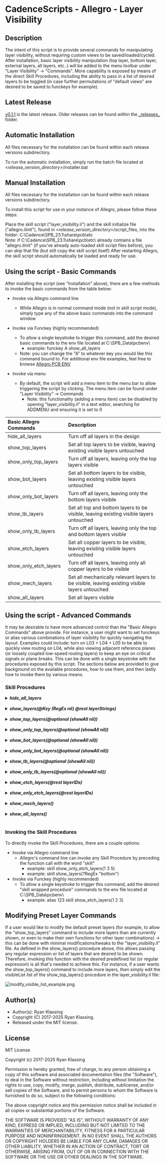 # CadenceScripts - Allegro - Layer Visibility

## Description
The intent of this script is to provide several commands for manipulating layer visibility, without requiring custom views to be saved/loaded/cycled.  After installation, basic layer visibility manipulation (top layer, bottom layer, external layers, all layers, etc..) will be added to the menu toolbar under "Layer Visibility" → "Commands".  More capability is exposed by means of the direct Skill Procedures, including the ability to pass in a list of desired layers to be toggled (in case further permutations of "default views" are desired to be saved to funckeys for example).

## Latest Release
[v0.1.1](_releases_/v0.1.1/) is the latest release.  Older releases can be found within the [\_releases\_](_releases_) folder.

## Automatic Installation
All files necessary for the installation can be found within each release versions subdirectory.

To run the automatic installation, simply run the batch file located at <_release_version_directory_>/installer.bat

## Manual Installation
All files necessary for the installation can be found within each release versions subdirectory.

To install this script for use in your instance of Allegro, please follow these steps:

Place the skill script ("layer_visibility.il") and the skill initialize file ("allegro.ilinit"), found in <_release_version_directory_>/script_files, into the folder: C:\Cadence\SPB_23.1\share\pcb\etc\
Note: if C:\Cadence\SPB_23.1\share\pcb\etc\ already contains a file "allegro.ilinit" (if you've already auto-loaded skill script files before), you can skip that file (but still copy the skill script itself)
After restarting Allegro, the skill script should automatically be loaded and ready for use.

## Using the script - Basic Commands
After installing the script (see "Installation" above), there are a few methods to invoke the basic commands from the table below:

- Invoke via Allegro command line
    - While Allegro is in normal command mode (not in skill script mode), simply type any of the above basic commands into the command window

- Invoke via Funckey (highly recommended)
    - To allow a single keystroke to trigger this command, add the desired basic commands to the env file located at C:\SPB_Data\pcbenv\
        - example: funckey A show_all_layers
    - Note: you can change the "A" to whatever key you would like this command bound to.  For additional env file examples, feel free to browse [Allegro PCB ENV](https://confluence.garmin.com/display/AOEMHW/Allegro+PCB+ENV)

- Invoke via menu
    - By default, the script will add a menu item to the menu bar to allow triggering the script by clicking.  The menu item can be found under "Layer Visibility" → Commands
        - Note: this functionality (adding a menu item) can be disabled by opening "layer_visibility.il" in a text editor, searching for ADDMENU and ensuring it is set to 0

| Basic Allegro Commands 	| Description 	|
|:----------------------	|:-----------	|
| hide_all_layers           | Turn off all layers in the design |
| show_top_layers           | Set all top layers to be visible, leaving existing visible layers untouched |
| show_only_top_layers      | Turn off all layers, leaving only the top layers visible |
| show_bot_layers           | Set all bottom layers to be visible, leaving existing visible layers untouched |
| show_only_bot_layers      | Turn off all layers, leaving only the bottom layers visible |
| show_tb_layers            | Set all top and bottom layers to be visible, leaving existing visible layers untouched |
| show_only_tb_layers       | Turn off all layers, leaving only the top and bottom layers visible |
| show_etch_layers          | Set all copper layers to be visible, leaving existing visible layers untouched |
| show_only_etch_layers     | Turn off all layers, leaving only all copper layers to be visible |
| show_mech_layers          | Set all mechanically relevant layers to be visible, leaving existing visible layers untouched |
| show_all_layers           | Set all layers visible |

## Using the script - Advanced Commands
It may be desirable to have more advanced control than the "Basic Allegro Commands" above provide.  For instance, a user might want to set funckeys or alias various combinations of layer visibility for quickly navigating the layout.  Examples could include: turn on L03 + L04 + L05 to be able to quickly view routing on L04, while also viewing adjacent reference planes (or loosely coupled low-speed routing layers) to keep an eye on critical signals or plane breaks.  This can be done with a single keystroke with the procedures exposed by this script.  The sections below are provided to give background on the available procedures, how to use them, and then lastly how to invoke them by various means.

### Skill Procedures
<details>
    <summary><b><i>hide_all_layers</i></b></summary>
    <br>
    <table>
        <tr>
            <td><b>Description</b>:</td>
            <td>This functions sets all layers to be invisible and can act as a way to have a clean starting point.</td>
        </tr>
        <tr>
            <td><b>Parameters</b>:</td>
            <td>None</td>
        </tr>
        <tr>
            <td><b>Script Example(s)</b>:</td>
            <td>
                <table>
                    <tr>
                        <th>Syntax/API</th>
                        <th>Result</th>
                    </tr>
                    <tr>
                        <td>hide_all_layers()</td>
                        <td>This will turn off all layer visibility</td>
                    </tr>
                </table>
            </td>
        </tr>
    </table>
</details>

<br>

<details>
    <summary><b><i>show_layers(@Key (RegEx nil) @rest layerStrings)</i></b></summary>
    <br>
    <table>
        <tr>
            <td><b>Description</b>:</td>
            <td>This functions sets all layers visible that either contained the RegEx string (case insensitive) or that matched any of the items in the layerString list(s).</td>
        </tr>
        <tr>
            <td><b>Parameters</b>:</td>
            <td>
                <table>
                    <tr>
                        <td>
                            <b>RegEx</b>
                            <ul>
                                <li><b>Expected data type</b>: string</li>
                                <li><b>Passed value</b>: a string that can be passed to force any layer with a subclass that contains this string (anywhere in the name) to be visible</li>
                                <li><b>Example</b>: "top"</li>
                                <li>
                                    <b>Notes</b>:
                                    <ul>
                                        <li>This parameter is optional and can be skipped when calling show_layers() if a RegEx match is not desired</li>
                                        <li>If a string is passed, the string is not case sensitive (i.e. - if "TOP" is passed, any layer with a subclass that contains top in any case will be enable)</li>
                                    </ul>
                                </li>
                            </ul>
                            <b>layerStrings</b>
                            <ul>
                                <li><b>Expected data type</b>: list of strings (can also be a list of lists containing strings)</li>
                                <li><b>Passed value</b>: a list of strings (or a list of lists containing strings) containing the desired subclass names that should be set to visible</li>
                                <li><b>Example</b>: ("top" "L02" "L03") or (("top" "bottom") ("L02" "L03" "L04"))</li>
                                <li>
                                    <b>Notes</b>:
                                    <ul>
                                        <li>This parameter is optional if a RegEx was passed instead</li>
                                        <li>The "@rest" declaration allows the list to be sent as a compiled list, or as individual arguments separated by spaces</li>
                                        <li>These strings are case sensitive and must exactly match the subclass name (a regular expression is not used to search, as it is expected that the user is directly passing the desired layers to enable with this list)</li>
                                    </ul>
                                </li>
                            </ul>
                        </td>
                    </tr>
                </table>
            </td>
        </tr>
        <tr>
            <td><b>Script Example(s)</b>:</td>
            <td>
                <table>
                    <tr>
                        <th>Syntax/API</th>
                        <th>Result</th>
                    </tr>
                    <tr>
                        <td>show_layers(?RegEx "top")</td>
                        <td>This will set any layer that contains the word "top" (case insensitive) in its subclass name</td>
                    </tr>
                    <tr>
                        <td>show_layers(?RegEx "all")</td>
                        <td>This will set any layer that contains the word "all" (case insensitive) in its subclass name (i.e. - "through all" would be enabled for all classes)</td>
                    </tr>
                    <tr>
                        <td>show_layers("top" "L02" "L03")</td>
                        <td>This will set each subclass that matches (exactly → case sensitive) the words "top" or "L02" or "L03"</td>
                    </tr>
                    <tr>
                        <td>show_layers(?RegEx "all" "top" "L02" "L03")</td>
                        <td>This will perform a regular expression (case insensitive) search for the word "all" and enable any layer with that string within its subclass name.  Additionally, the specific subclass matches (case sensitive) for "top", "L02", and "L03" will also be enabled.</td>
                    </tr>
                </table>
            </td>
        </tr>
    </table>
</details>

<br>

<details>
    <summary><b><i>show_top_layers(@optional (showAll nil))</i></b></summary>
    <br>
    <table>
        <tr>
            <td><b>Description</b>:</td>
            <td>This functions sets the desired top layers to be visible.</td>
        </tr>
        <tr>
            <td><b>Parameters</b>:</td>
            <td>
                <table>
                    <tr>
                        <td>
                            <b>showAll</b>
                            <ul>
                                <li><b>Expected data type</b>: boolean</li>
                                <li><b>Passed value</b>: t - to show all layers ; nil - to only show the predefined layers</li>
                                <li>
                                    <b>Notes</b>:
                                    <ul>
                                        <li>When passed with (t) , this function will enable any subclass that contains the word "top" (useful when wanting to see DFA shapes, etc..).  Otherwise, it only enables the bare minimum visibility for the top layer (component outlines, copper, etc..)</li>
                                    </ul>
                                </li>
                            </ul>
                        </td>
                    </tr>
                </table>
            </td>
        </tr>
        <tr>
            <td><b>Script Example(s)</b>:</td>
            <td>
                <table>
                    <tr>
                        <th>Syntax/API</th>
                        <th>Result</th>
                    </tr>
                    <tr>
                        <td>show_top_layers()</td>
                        <td>
                            This will set the predefined list of "top" layers to be visible (component outlines, copper, etc..)
                            <br>
                            Note: this is useful for cleanly viewing the top layer without the clutter of DRC boundaries (but this is not recommended when placing components, since DRC boundaries are hidden)
                        </td>
                    </tr>
                    <tr>
                        <td>show_top_layers(t)</td>
                        <td>
                            This will set any layer that contains the word "top" in its subclass name to visible (in other words, DRC boundaries for the top layer will also be enabled)
                            <br>
                            Note: this is highly recommend to be the setting used while doing placement, since DRC boundaries will be visible for components
                        </td>
                    </tr>
                </table>
            </td>
        </tr>
    </table>
</details>

<br>

<details>
    <summary><b><i>show_only_top_layers(@optional (showAll nil))</i></b></summary>
    <br>
    <table>
        <tr>
            <td><b>Description</b>:</td>
            <td>This is simply a wrapper function to call <b><i>hide_all_layers()</i></b> followed by <b><i>show_top_layers(showAll)</i></b>.  The syntax and description of parameters for this function is identical <b><i>show_top_layers(showAll nil)</i></b>.</td>
        </tr>
    </table>
</details>

<br>

<details>
    <summary><b><i>show_bot_layers(@optional (showAll nil))</i></b></summary>
    <br>
    <table>
        <tr>
            <td><b>Description</b>:</td>
            <td>This functions sets the desired bottom layers to be visible.</td>
        </tr>
        <tr>
            <td><b>Parameters</b>:</td>
            <td>
                <table>
                    <tr>
                        <td>
                            <b>showAll</b>
                            <ul>
                                <li><b>Expected data type</b>: boolean</li>
                                <li><b>Passed value</b>: t - to show all layers ; nil - to only show the predefined layers</li>
                                <li>
                                    <b>Notes</b>:
                                    <ul>
                                        <li>When passed with (t) , this function will enable any subclass that contains the word "bot" (useful when wanting to see DFA shapes, etc..).  Otherwise, it only enables the bare minimum visibility for the bottom layer (component outlines, copper, etc..)</li>
                                    </ul>
                                </li>
                            </ul>
                        </td>
                    </tr>
                </table>
            </td>
        </tr>
        <tr>
            <td><b>Script Example(s)</b>:</td>
            <td>
                <table>
                    <tr>
                        <th>Syntax/API</th>
                        <th>Result</th>
                    </tr>
                    <tr>
                        <td>show_bot_layers()</td>
                        <td>
                            This will set the predefined list of "bottom" layers to be visible (component outlines, copper, etc..)
                            <br>
                            Note: this is useful for cleanly viewing the bottom layer without the clutter of DRC boundaries (but this is not recommended when placing components, since DRC boundaries are hidden)
                        </td>
                    </tr>
                    <tr>
                        <td>show_top_layers(t)</td>
                        <td>
                            This will set any layer that contains the word "bot" in its subclass name to visible (in other words, DRC boundaries for the top layer will also be enabled)
                            <br>
                            Note: this is highly recommend to be the setting used while doing placement, since DRC boundaries will be visible for components
                        </td>
                    </tr>
                </table>
            </td>
        </tr>
    </table>
</details>

<br>

<details>
    <summary><b><i>show_only_bot_layers(@optional (showAll nil))</i></b></summary>
    <br>
    <table>
        <tr>
            <td><b>Description</b>:</td>
            <td>This is simply a wrapper function to call <b><i>hide_all_layers()</i></b> followed by <b><i>show_bot_layers(showAll)</i></b>.  The syntax and description of parameters for this function is identical <b><i>show_bot_layers(showAll nil)</i></b>.</td>
        </tr>
    </table>
</details>

<br>

<details>
    <summary><b><i>show_tb_layers(@optional (showAll nil))</i></b></summary>
    <br>
    <table>
        <tr>
            <td><b>Description</b>:</td>
            <td>This functions sets the desired top and bottom layers to be visible.</td>
        </tr>
        <tr>
            <td><b>Parameters</b>:</td>
            <td>
                <table>
                    <tr>
                        <td>
                            <b>showAll</b>
                            <ul>
                                <li><b>Expected data type</b>: boolean</li>
                                <li><b>Passed value</b>: t - to show all layers ; nil - to only show the predefined layers</li>
                                <li>
                                    <b>Notes</b>:
                                    <ul>
                                        <li>When passed with (t) , this function will enable any subclass that contains the words "top" or "bot" (useful when wanting to see DFA shapes, etc..).  Otherwise, it only enables the bare minimum visibility for the top or bottom layer (component outlines, copper, etc..)</li>
                                    </ul>
                                </li>
                            </ul>
                        </td>
                    </tr>
                </table>
            </td>
        </tr>
        <tr>
            <td><b>Script Example(s)</b>:</td>
            <td>
                <table>
                    <tr>
                        <th>Syntax/API</th>
                        <th>Result</th>
                    </tr>
                    <tr>
                        <td>show_tb_layers()</td>
                        <td>
                            This will set the predefined list of "top" and "bottom" layers to be visible (component outlines, copper, etc..)
                            <br>
                            Note: this is useful for cleanly viewing the top and bottom layers without the clutter of DRC boundaries (but this is not recommended when placing components, since DRC boundaries are hidden)
                        </td>
                    </tr>
                    <tr>
                        <td>show_top_layers(t)</td>
                        <td>
                            This will set any layer that contains the words "top" or "bot" in its subclass name to visible (in other words, DRC boundaries for the top and bottom layers will also be enabled)
                            <br>
                            Note: this is highly recommend to be the setting used while doing placement, since DRC boundaries will be visible for components
                        </td>
                    </tr>
                </table>
            </td>
        </tr>
    </table>
</details>

<br>

<details>
    <summary><b><i>show_only_tb_layers(@optional (showAll nil))</i></b></summary>
    <br>
    <table>
        <tr>
            <td><b>Description</b>:</td>
            <td>This is simply a wrapper function to call <b><i>hide_all_layers()</i></b> followed by <b><i>show_tb_layers(showAll)</i></b>.  The syntax and description of parameters for this function is identical <b><i>show_tb_layers(showAll nil)</i></b>.</td>
        </tr>
    </table>
</details>

<br>

<details>
    <summary><b><i>show_etch_layers(@rest layerIDs)</i></b></summary>
    <br>
    <table>
        <tr>
            <td><b>Description</b>:</td>
            <td>This functions sets the desired etch layer(s) to be visible (note: this will enable all subclasses for that particular layer, but the layer must be part of the cross section → otherwise it will be ignored).</td>
        </tr>
        <tr>
            <td><b>Parameters</b>:</td>
            <td>
                <table>
                    <tr>
                        <td>
                            <b>layerIDs</b>
                            <ul>
                                <li><b>Expected data type</b>: list of layer identifiers (or list of lists)</li>
                                <li><b>Passed value</b>: the layer identifiers can be an integer (identifying the layer number) or a string (identifying the layer's name).  Note: if no value is passed, then all etch layers will be set to visible.</li>
                                <li><b>Example</b>: "top" or 1 or ("top" "L02" "L03") or (1 2 3)</li>
                            </ul>
                        </td>
                    </tr>
                </table>
            </td>
        </tr>
        <tr>
            <td><b>Script Example(s)</b>:</td>
            <td>
                <table>
                    <tr>
                        <th>Syntax/API</th>
                        <th>Result</th>
                    </tr>
                    <tr>
                        <td>show_etch_layers()</td>
                        <td>This will set all layers in the cross section to be visible</td>
                    </tr>
                    <tr>
                        <td>show_etch_layers(1 3 5)</td>
                        <td>This will set the 1st, 3rd, and 5th etch layers to be visible (their names are not important, the script will use their layer order to set the visibility)</td>
                    </tr>
                    <tr>
                        <td>show_etch_layers("top" "L03" "L05")</td>
                        <td>This will set the layer named "top" "L03" and "L05" to be visible (assuming that "top" "L03" and "L05" are the layer names as defined in the cross section)</td>
                    </tr>
                    <tr>
                        <td>show_etch_layers("top" 3 5 "L07")</td>
                        <td>This will set the layers named "top" and "L07" as well as the 3rd and 5th etch layers to be visible</td>
                    </tr>
                </table>
            </td>
        </tr>
    </table>
</details>

<br>

<details>
    <summary><b><i>show_only_etch_layers(@rest layerIDs)</i></b></summary>
    <br>
    <table>
        <tr>
            <td><b>Description</b>:</td>
            <td>This is simply a wrapper function to call <b><i>hide_all_layers()</i></b> followed by <b><i>show_etch_layers(layerIDs)</i></b>.  The syntax and description of parameters for this function is identical <b><i>show_etch_layers(layerIDs)</i></b>.</td>
        </tr>
    </table>
</details>

<br>

<details>
    <summary><b><i>show_mech_layers()</i></b></summary>
    <br>
    <table>
        <tr>
            <td><b>Description</b>:</td>
            <td>This functions sets the mechanically relevant layers to be visible (placement keepin, keepouts, etc..).</td>
        </tr>
        <tr>
            <td><b>Parameters</b>:</td>
            <td>None.</td>
        </tr>
        <tr>
            <td><b>Script Example(s)</b>:</td>
            <td>
                <table>
                    <tr>
                        <th>Syntax/API</th>
                        <th>Result</th>
                    </tr>
                    <tr>
                        <td>show_mech_layers()()</td>
                        <td>This will set the mechanically relevant layers to be visible</td>
                    </tr>
                </table>
            </td>
        </tr>
    </table>
</details>

<br>

<details>
    <summary><b><i>show_all_layers()</i></b></summary>
    <br>
    <table>
        <tr>
            <td><b>Description</b>:</td>
            <td>This is simply a wrapper function to call <b><i>hide_all_layers()</i></b> → <b><i>show_top_layers(t)</i></b> → <b><i>show_bot_layers(t)(t)</i></b> → <b><i>show_etch_layers()</i></b> → <b><i>show_mech_layers()</i></b>.</td>
        </tr>
    </table>
</details>

<br>

### Invoking the Skill Procedures
To directly invoke the Skill Procedures, there are a couple options:
- Invoke via Allegro command line
    - Allegro's command line can invoke any Skill Procedure by preceding the function call with the word "skill"
        - example: skill show_only_etch_layers(1 3 5)
        - example: skill show_layers(?RegEx "bottom")
- Invoke via Funckey (highly recommended)
    - To allow a single keystroke to trigger this command, add the desired "skill wrapped procedure" commands to the env file located at C:\SPB_Data\pcbenv\
        - example: alias 123 skill show_etch_layers(1 2 3)

## Modifying Preset Layer Commands
If a user would like to modify the default preset layers (for example, to allow the "show_top_layers" command to include more layers than are currently shown, or even to make their own functions for other layer combinations) → this can be done with minimal modifications/tweaks to the "layer_visibility.il" file.  As defined in the show_layers() procedure above, this allows passing any regular expression or list of layers that are desired to be shown.  Therefore, invoking this function with the desired predefined list (or regular expression) is all that's needed to achieve this.  For instance, if a user wants the show_top_layers() command to include more layers, then simply edit the visibleList list of the show_top_layers() procedure in the layer_visibility.il file:

![modify_visible_list_example.png](supporting_images/modify_visible_list_example.png)



## Author(s)
- Author(s): Ryan Klassing
- Copyright (C) 2017-2025 Ryan Klassing.
- Released under the MIT license.

## License

MIT License

Copyright (c) 2017-2025 Ryan Klassing

Permission is hereby granted, free of charge, to any person obtaining a copy
of this software and associated documentation files (the "Software"), to deal
in the Software without restriction, including without limitation the rights
to use, copy, modify, merge, publish, distribute, sublicense, and/or sell
copies of the Software, and to permit persons to whom the Software is
furnished to do so, subject to the following conditions:

The above copyright notice and this permission notice shall be included in all
copies or substantial portions of the Software.

THE SOFTWARE IS PROVIDED "AS IS", WITHOUT WARRANTY OF ANY KIND, EXPRESS OR
IMPLIED, INCLUDING BUT NOT LIMITED TO THE WARRANTIES OF MERCHANTABILITY,
FITNESS FOR A PARTICULAR PURPOSE AND NONINFRINGEMENT. IN NO EVENT SHALL THE
AUTHORS OR COPYRIGHT HOLDERS BE LIABLE FOR ANY CLAIM, DAMAGES OR OTHER
LIABILITY, WHETHER IN AN ACTION OF CONTRACT, TORT OR OTHERWISE, ARISING FROM,
OUT OF OR IN CONNECTION WITH THE SOFTWARE OR THE USE OR OTHER DEALINGS IN THE
SOFTWARE.
